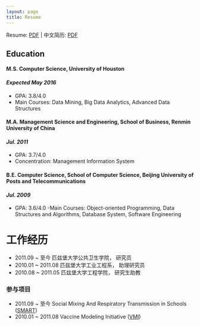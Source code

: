 ```yaml
---
layout: page
title: Resume
---
```


Resume: [PDF](http://www.yiwenshi.com/files/YiwenShi_CV.pdf) | 中文简历: [PDF](http://www.yiwenshi.com/files/YiwenShi_CV_cn.pdf)

## Education

#### M.S. Computer Science, University of Houston	
#### _Expected May 2016_
-	GPA: 3.8/4.0
- Main Courses: Data Mining, Big Data Analytics, Advanced Data Structures

#### M.A. Management Science and Engineering, School of Business, Renmin University of China
#### _Jul. 2011_
-	GPA: 3.7/4.0
- Concentration: Management Information System

#### B.E. Computer Science, School of Computer Science, Beijing University of Posts and Telecommunications
#### _Jul. 2009_
-	GPA: 3.6/4.0
-Main Courses: Object-oriented Programming, Data Structures and Algorithms, Database System, Software Engineering


# 工作经历

- 2011.09 ~ 至今     匹兹堡大学公共卫生学院，  研究员
- 2010.01 ~ 2011.08  匹兹堡大学工业工程系，    助理研究员
- 2010.08 ~ 2011.05  匹兹堡大学工程学院，      研究生助教

### 参与项目

- 2011.09 ~ 至今     Social Mixing And Respiratory Transmission in Schools ([SMART](http://www.smart.pitt.edu/))
- 2010.01 ~ 2011.08  Vaccine Modeling Initiative ([VMI](https://vaccinemodeling.org/))

